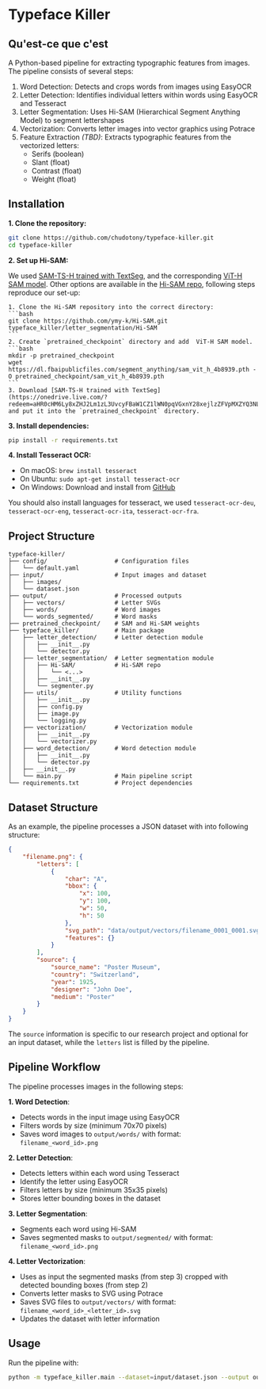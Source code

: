 # Typeface Killer 
## Qu'est-ce que c'est

A Python-based pipeline for extracting typographic features from images. The pipeline consists of several steps:

1. Word Detection: Detects and crops words from images using EasyOCR
2. Letter Detection: Identifies individual letters within words using EasyOCR and Tesseract
3. Letter Segmentation: Uses Hi-SAM (Hierarchical Segment Anything Model) to segment lettershapes
4. Vectorization: Converts letter images into vector graphics using Potrace
5. Feature Extraction *(TBD)*: Extracts typographic features from the vectorized letters:
    - Serifs (boolean)
    - Slant (float)
    - Contrast (float)
    - Weight (float)

## Installation

**1. Clone the repository:**
```bash
git clone https://github.com/chudotony/typeface-killer.git
cd typeface-killer
```

**2. Set up Hi-SAM:**

We used [SAM-TS-H trained with TextSeg](https://onedrive.live.com/?redeem=aHR0cHM6Ly8xZHJ2Lm1zL3UvcyFBaW1CZ1lWN0pqVGxnY28xejlzZFVpMXZYQ3NLZ0E%5FZT1VM1dQSnk&cid=E534267B85818129&id=E534267B85818129%2125909&parId=E534267B85818129%2125901&o=OneUp), and the corresponding [ViT-H SAM model](https://github.com/facebookresearch/segment-anything?tab=readme-ov-file#model-checkpoints). Other options are available in the [Hi-SAM repo](https://github.com/ymy-k/Hi-SAM?tab=readme-ov-file), following steps reproduce our set-up:

    1. Clone the Hi-SAM repository into the correct directory:
    ```bash
    git clone https://github.com/ymy-k/Hi-SAM.git typeface_killer/letter_segmentation/Hi-SAM
    ```
    2. Create `pretrained_checkpoint` directory and add  ViT-H SAM model. 
    ```bash
    mkdir -p pretrained_checkpoint
    wget https://dl.fbaipublicfiles.com/segment_anything/sam_vit_h_4b8939.pth -O pretrained_checkpoint/sam_vit_h_4b8939.pth
    ```
    3. Download [SAM-TS-H trained with TextSeg](https://onedrive.live.com/?redeem=aHR0cHM6Ly8xZHJ2Lm1zL3UvcyFBaW1CZ1lWN0pqVGxnY28xejlzZFVpMXZYQ3NLZ0E%5FZT1VM1dQSnk&cid=E534267B85818129&id=E534267B85818129%2125909&parId=E534267B85818129%2125901&o=OneUp) and put it into the `pretrained_checkpoint` directory.

**3. Install dependencies:**
```bash
pip install -r requirements.txt
```

**4. Install Tesseract OCR:**
- On macOS: `brew install tesseract`
- On Ubuntu: `sudo apt-get install tesseract-ocr`
- On Windows: Download and install from [GitHub](https://github.com/UB-Mannheim/tesseract/wiki)

You should also install languages for tesseract, we used `tesseract-ocr-deu`, `tesseract-ocr-eng`, `tesseract-ocr-ita`, `tesseract-ocr-fra`.

## Project Structure

```
typeface-killer/
├── config/                   # Configuration files
│   └── default.yaml
├── input/                    # Input images and dataset
│   ├── images/
│   └── dataset.json
├── output/                   # Processed outputs
│   ├── vectors/              # Letter SVGs
│   ├── words/                # Word images
│   └── words_segmented/      # Word masks
├── pretrained_checkpoint/    # SAM and Hi-SAM weights
├── typeface_killer/          # Main package
│   ├── letter_detection/     # Letter detection module
│   │   ├── __init__.py
│   │   └── detector.py
│   ├── letter_segmentation/  # Letter segmentation module
│   │   ├── Hi-SAM/           # Hi-SAM repo
│   │   │   └── <...>
│   │   ├── __init__.py
│   │   └── segmenter.py
│   ├── utils/                # Utility functions
│   │   ├── __init__.py
│   │   ├── config.py
│   │   ├── image.py
│   │   └── logging.py
│   ├── vectorization/        # Vectorization module
│   │   ├── __init__.py
│   │   └── vectorizer.py
│   ├── word_detection/       # Word detection module
│   │   ├── __init__.py
│   │   └── detector.py
│   ├── __init__.py
│   └── main.py               # Main pipeline script
└── requirements.txt          # Project dependencies
```

## Dataset Structure

As an example, the pipeline processes a JSON dataset with into following structure:

```json
{
    "filename.png": {
        "letters": [
            {
                "char": "A",
                "bbox": {
                    "x": 100,
                    "y": 100,
                    "w": 50,
                    "h": 50
                },
                "svg_path": "data/output/vectors/filename_0001_0001.svg",
                "features": {}
            }
        ],
        "source": {
            "source_name": "Poster Museum",
            "country": "Switzerland",
            "year": 1925,
            "designer": "John Doe",
            "medium": "Poster"
        }
    }
}
```

The `source` information is specific to our research project and optional for an input dataset, while the `letters` list is filled by the pipeline.

## Pipeline Workflow

The pipeline processes images in the following steps:

**1. Word Detection**:
   - Detects words in the input image using EasyOCR
   - Filters words by size (minimum 70x70 pixels)
   - Saves word images to `output/words/` with format: `filename_<word_id>.png`

**2. Letter Detection**:
   - Detects letters within each word using Tesseract
   - Identify the letter using EasyOCR
   - Filters letters by size (minimum 35x35 pixels)
   - Stores letter bounding boxes in the dataset

**3. Letter Segmentation**:
   - Segments each word using Hi-SAM
   - Saves segmented masks to `output/segmented/` with format: `filename_<word_id>.png`

**4. Letter Vectorization**:
   - Uses as input the segmented masks (from step 3) cropped with detected bounding boxes (from step 2)
   - Converts letter masks to SVG using Potrace
   - Saves SVG files to `output/vectors/` with format: `filename_<word_id>_<letter_id>.svg`
   - Updates the dataset with letter information

## Usage

Run the pipeline with:
```bash
python -m typeface_killer.main --dataset=input/dataset.json --output output 
```